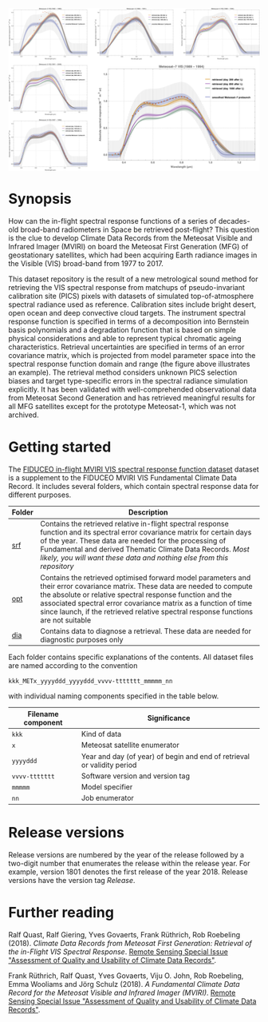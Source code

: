 <img alt="METEOSAT MVIRI spectral response functions"
        src="https://github.com/FIDUCEO/FCDR_MVIRISRF/blob/master/graphicalabstract.png"
        style="display:block; margin:auto"
        title="METEOSAT MVIRI spectral response functions"> 
        
# Synopsis

How can the in-flight spectral response functions of a series of decades-old broad-band radiometers in Space be retrieved post-flight? This question is the clue to develop Climate Data Records from the Meteosat Visible and Infrared Imager (MVIRI) on board the Meteosat First Generation (MFG) of geostationary satellites, which had been acquiring Earth radiance images in the Visible (VIS) broad-band from 1977 to 2017.

This dataset repository is the result of a new metrological sound method for retrieving the VIS spectral response from matchups of pseudo-invariant calibration site (PICS) pixels with datasets of simulated top-of-atmosphere spectral radiance used as reference. Calibration sites include bright desert, open ocean and deep convective cloud targets. The instrument spectral response function is specified in terms of a decomposition into Bernstein basis polynomials and a degradation function that is based on simple physical considerations and able to represent typical chromatic ageing characteristics. Retrieval uncertainties are specified in terms of an error covariance matrix, which is projected from model parameter space into the spectral response function domain and range (the figure above illustrates an example). The retrieval method considers unknown PICS selection biases and target type-specific errors in the spectral radiance simulation explicitly. It has been validated with well-comprehended observational data from Meteosat Second Generation and has retrieved meaningful results for all MFG satellites except for the prototype Meteosat-1, which was not archived.


# Getting started

The [FIDUCEO in-flight MVIRI VIS spectral response function dataset](https://github.com/FIDUCEO/FCDR_MVIRISRF) dataset is a supplement to the FIDUCEO MVIRI VIS Fundamental Climate Data Record. It includes several folders, which contain spectral response data for different purposes.

| Folder | Description |
|--------|-------------|
| [srf](https://github.com/FIDUCEO/FCDR_MVIRISRF/tree/master/srf) | Contains the retrieved relative in-flight spectral response function and its spectral error covariance matrix for certain days of the year. These data are needed for the processing of Fundamental and derived Thematic Climate Data Records. *Most likely, you will want these data and nothing else from this repository* |
| [opt](https://github.com/FIDUCEO/FCDR_MVIRISRF/tree/master/opt) | Contains the retrieved optimised forward model parameters and their error covariance matrix. These data are needed to compute the absolute or relative spectral response function and the associated spectral error covariance matrix as a function of time since launch, if the retrieved relative spectral response functions are not suitable |
| [dia](https://github.com/FIDUCEO/FCDR_MVIRISRF/tree/master/dia) | Contains data to diagnose a retrieval. These data are needed for diagnostic purposes only |

Each folder contains specific explanations of the contents. All dataset files are named according to the convention

    kkk_METx_yyyyddd_yyyyddd_vvvv-ttttttt_mmmmm_nn

with individual naming components specified in the table below.  

| **Filename component** | **Significance**                 |
|------------------------|----------------------------------|
| `kkk`                  | Kind of data                     |
| `x`                    | Meteosat satellite enumerator    |
| `yyyyddd`              | Year and day (of year) of begin and end of retrieval or validity period |
| `vvvv-ttttttt`         | Software version and version tag |
| `mmmmm`                | Model specifier                  |
| `nn`                   | Job enumerator                   |


# Release versions

Release versions are numbered by the year of the release followed by a two-digit number that enumerates the release within the release year. For example, version 1801 denotes the first release of the year 2018. Release versions have the version tag *Release*.


# Further reading

Ralf Quast, Ralf Giering, Yves Govaerts, Frank Rüthrich, Rob Roebeling (2018). *Climate Data Records from Meteosat First Generation: Retrieval of the in-Flight VIS Spectral Response*. [Remote Sensing Special Issue "Assessment of Quality and Usability of Climate Data Records"](https://www.mdpi.com/journal/remotesensing/special_issues/assessment_cdr).

Frank Rüthrich, Ralf Quast, Yves Govaerts, Viju O. John, Rob Roebeling, Emma Wooliams and Jörg Schulz (2018). *A Fundamental Climate Data Record for the Meteosat Visible and Infrared Imager (MVIRI)*. [Remote Sensing Special Issue "Assessment of Quality and Usability of Climate Data Records"](https://www.mdpi.com/journal/remotesensing/special_issues/assessment_cdr).
